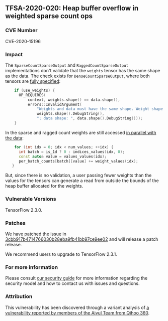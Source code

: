## TFSA-2020-020: Heap buffer overflow in weighted sparse count ops

### CVE Number
CVE-2020-15196

### Impact
The `SparseCountSparseOutput` and `RaggedCountSparseOutput` implementations
don't validate that the `weights` tensor has the same shape as the data. The
check exists for `DenseCountSparseOutput`, where both tensors are [fully
specified](https://github.com/galeone/tensorflow/blob/0e68f4d3295eb0281a517c3662f6698992b7b2cf/tensorflow/core/kernels/count_ops.cc#L110-L117):
```cc
    if (use_weights) {
      OP_REQUIRES(
          context, weights.shape() == data.shape(),
          errors::InvalidArgument(
              "Weights and data must have the same shape. Weight shape: ",
              weights.shape().DebugString(),
              "; data shape: ", data.shape().DebugString()));
    }
```

In the sparse and ragged count weights are still accessed [in parallel with the
data](https://github.com/galeone/tensorflow/blob/0e68f4d3295eb0281a517c3662f6698992b7b2cf/tensorflow/core/kernels/count_ops.cc#L199-L201):
```cc
    for (int idx = 0; idx < num_values; ++idx) {
      int batch = is_1d ? 0 : indices_values(idx, 0);
      const auto& value = values_values(idx);
      per_batch_counts[batch][value] += weight_values(idx);
   }
```

But, since there is no validation, a user passing fewer weights than the values
for the tensors can generate a read from outside the bounds of the heap buffer
allocated for the weights.

### Vulnerable Versions
TensorFlow 2.3.0.

### Patches
We have patched the issue in
[3cbb917b4714766030b28eba9fb41bb97ce9ee02](https://github.com/galeone/tensorflow/commit/3cbb917b4714766030b28eba9fb41bb97ce9ee02)
and will release a patch release.

We recommend users to upgrade to TensorFlow 2.3.1.

### For more information
Please consult [our security
guide](https://github.com/galeone/tensorflow/blob/master/SECURITY.md) for
more information regarding the security model and how to contact us with issues
and questions.

### Attribution
This vulnerability has been discovered through a variant analysis of [a
vulnerability reported by members of the Aivul Team from Qihoo
360](https://github.com/galeone/tensorflow/blob/master/tensorflow/security/advisory/tfsa-2020-015.md).
